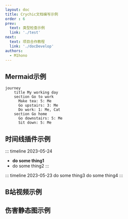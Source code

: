 ```yaml
---
layout: doc
title: Crychic文档编写示例
order : 6
prev:
  text: 类型检查示例
  link: './test'
next:
  text: 项目合作教程
  link: './docDevelop'
authors:
  - M1hono
---
```


## Mermaid示例

<ClientOnly>

```mermaid
journey
    title My working day
    section Go to work
      Make tea: 5: Me
      Go upstairs: 3: Me
      Do work: 1: Me, Cat
    section Go home
      Go downstairs: 5: Me
      Sit down: 5: Me
```

## 时间线插件示例

</ClientOnly>

::: timeline 2023-05-24
- **do some thing1**
- do some thing2
:::

::: timeline 2023-05-23
do some thing3
do some thing4
:::

## B站视频示例

<BilibiliVideo bvid="BV1rC4y1C7z2" />

## 伤害静态图示例

<ClientOnly>
<DamageChart
  mode="static"
  :incomingDamage="20"
  :armorToughness="5"
  :minDamage="4"
  :maxDamage="20"
  :maxArmorPoints="20"
  :isJavaEdition="true"
/>
</ClientOnly>